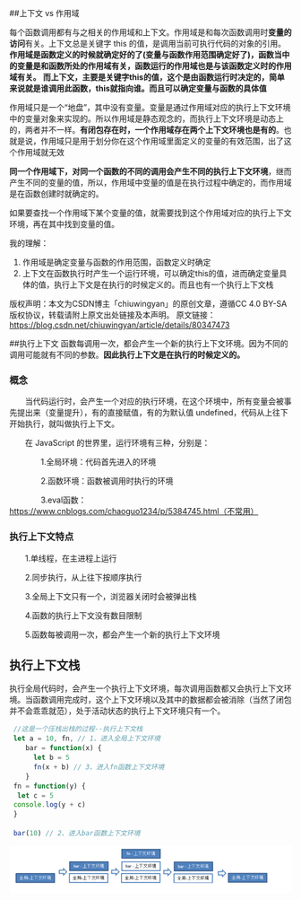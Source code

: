 ##上下文 vs 作用域

每个函数调用都有与之相关的作用域和上下文。作用域是和每次函数调用时**变量的访问**有关。上下文总是关键字 this 的值，是调用当前可执行代码的对象的引用。
**作用域是函数定义的时候就确定好的了(变量与函数作用范围确定好了)，函数当中的变量是和函数所处的作用域有关，函数运行的作用域也是与该函数定义时的作用域有关。**
**而上下文，主要是关键字this的值，这个是由函数运行时决定的，简单来说就是谁调用此函数，this就指向谁。而且可以确定变量与函数的具体值**

作用域只是一个“地盘”，其中没有变量。变量是通过作用域对应的执行上下文环境中的变量对象来实现的。所以作用域是静态观念的，而执行上下文环境是动态上的，两者并不一样。**有闭包存在时，一个作用域存在两个上下文环境也是有的**。也就是说，作用域只是用于划分你在这个作用域里面定义的变量的有效范围，出了这个作用域就无效

**同一个作用域下，对同一个函数的不同的调用会产生不同的执行上下文环境**，继而产生不同的变量的值，所以，作用域中变量的值是在执行过程中确定的，而作用域是在函数创建时就确定的。

如果要查找一个作用域下某个变量的值，就需要找到这个作用域对应的执行上下文环境，再在其中找到变量的值。

我的理解：

1. 作用域是确定变量与函数的作用范围，函数定义时确定
2. 上下文在函数执行时产生一个运行环境，可以确定this的值，进而确定变量具体的值，执行上下文是在执行的时候定义的。而且也有一个执行上下文栈



版权声明：本文为CSDN博主「chiuwingyan」的原创文章，遵循CC 4.0 BY-SA版权协议，转载请附上原文出处链接及本声明。
原文链接：https://blog.csdn.net/chiuwingyan/article/details/80347473

##执行上下文
函数每调用一次，都会产生一个新的执行上下文环境。因为不同的调用可能就有不同的参数。**因此执行上下文是在执行的时候定义的。**

### 概念

　　当代码运行时，会产生一个对应的执行环境，在这个环境中，所有变量会被事先提出来（变量提升），有的直接赋值，有的为默认值 undefined，代码从上往下开始执行，就叫做执行上下文。

 　　在 JavaScript 的世界里，运行环境有三种，分别是：

　　　　1.全局环境：代码首先进入的环境

　　　　2.函数环境：函数被调用时执行的环境

　　　　3.eval函数：https://www.cnblogs.com/chaoguo1234/p/5384745.html（不常用）

### 执行上下文特点
　　1.单线程，在主进程上运行

　　2.同步执行，从上往下按顺序执行

　　3.全局上下文只有一个，浏览器关闭时会被弹出栈

　　4.函数的执行上下文没有数目限制

　　5.函数每被调用一次，都会产生一个新的执行上下文环境

## 执行上下文栈
执行全局代码时，会产生一个执行上下文环境，每次调用函数都又会执行上下文环境。当函数调用完成时，这个上下文环境以及其中的数据都会被消除（当然了闭包并不会乖乖就范），处于活动状态的执行上下文环境只有一个。

```javascript
 //这是一个压栈出栈的过程--执行上下文栈
 let a = 10, fn, // 1、进入全局上下文环境
    bar = function(x) {
      let b = 5
      fn(x + b) // 3、进入fn函数上下文环境
    }
 fn = function(y) {
  let c = 5
 console.log(y + c)
 }
 
 bar(10) // 2、进入bar函数上下文环境
```

![img](19-1%20%E6%89%A7%E8%A1%8C%E4%B8%8A%E4%B8%8B%E6%96%87.assets/20180604155501483)